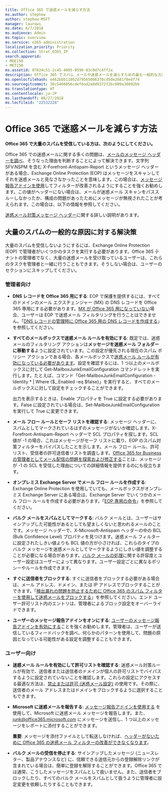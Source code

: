 ```yaml
---
title: Office 365 で迷惑メールを減らす方法
ms.author: stephow
author: stephow-MSFT
manager: laurawi
ms.date: 6/7/2018
ms.audience: Admin
ms.topic: overview
ms.service: o365-administration
localization_priority: Priority
ms.collection: Strat_O365_IP
search.appverid:
- MOE150
- MET150
ms.assetid: 07824c51-2c45-4005-8596-03c0d7c4ff2a
description: Office 365 でスパム メールや迷惑メールを減らすための最も一般的な方法について説明します。
ms.openlocfilehash: e462bbb11862d795650b6378cd5de2681f0edf74
ms.sourcegitcommit: 36c5466056cdef6ad2a8d9372f2bc009a30892bb
ms.translationtype: HT
ms.contentlocale: ja-JP
ms.lasthandoff: 08/27/2018
ms.locfileid: "22532228"
---
```

# <a name="how-to-reduce-spam-email-in-office-365"></a>Office 365 で迷惑メールを減らす方法

 **Office 365 で大量のスパムを受信している方は、次のようにしてください。**
  
Office 365 での迷惑メールに関する多くの問題は、[メールのメッセージ ヘッダーを調べ](https://support.office.com/article/cd039382-dc6e-4264-ac74-c048563d212c)、そうなった理由を判断することによって解決できます。文字列 SFV:NSPM を含む X-Forefront-Antispam-Report というメッセージ ヘッダーがある場合、Exchange Online Protection (EOP) はメッセージをスキャンしてそれを迷惑メールと見なさなかったことを意味します。この場合は、[メッセージ報告アドインを使用](https://support.office.com/article/b5caa9f1-cdf3-4443-af8c-ff724ea719d2)してフィルターが改善されるようにすることを強くお勧めします。この値がヘッダーにない場合は、メールが迷惑メール スキャンをパススルーしなかったか、構成の問題があったためにメッセージが無視されたことが考えられます。この場合は、以下の情報を参照してください。 
  
[迷惑メール対策メッセージ ヘッダー](https://technet.microsoft.com/library/dn205071%28v=exchg.150%29.aspx)に関する詳しい説明があります。
  
## <a name="solutions-to-common-causes-of-getting-too-much-spam"></a>大量のスパムの一般的な原因に対する解決策

大量のスパムを受信しないようにするには、Exchange Online Protection (EOP) で管理者がいくつかのタスクを実行する必要があります。Office 365 テナントの管理者でなく、大量の迷惑メールを受け取っているユーザーは、これらのタスクを管理者と一緒に行うこともできます。そうしない場合は、ユーザーのセクションにスキップしてください。
  
### <a name="for-admins"></a>管理者向け

- **DNS レコードを Office 365 用にする**: EOP で保護を提供するには、すべてのドメインのメール エクスチェンジャー (MX) の DNS レコードを Office 365 専用にする必要があります。[MX が Office 365 用になっていない](https://blogs.msdn.microsoft.com/tzink/2017/12/28/if-you-use-office-365-but-your-mx-record-doesnt-point-to-office-you-may-want-to-close-down-your-security-settings/)場合、ユーザーは EOP で迷惑メール フィルタリングを行うことはできません。「[DNS レコードの管理時に Office 365 用の DNS レコードを作成する](https://support.office.com/article/b0f3fdca-8a80-4e8e-9ef3-61e8a2a9ab23)」を参照してください。
    
- **すべてのメールボックスで迷惑メール ルールを有効にする**: 既定では、迷惑メールのフィルタリング アクションは**メッセージを迷惑メール フォルダーに移動する**ように設定されています。この設定が優先される現在のスパム ポリシー アクションである場合、各メールボックスで[迷惑メール ルールが有効になっている必要があります](https://blogs.msdn.microsoft.com/tzink/2017/12/14/making-sure-your-junk-email-filtering-is-enabled-in-office-365/)。設定を確認するには、1 つ以上のメールボックスに対して Get-MailboxJunkEmailConfiguration コマンドレットを実行します。たとえば、コマンド「Get-MailboxJunkEmailConfiguration -Identity \* | Where {$_.Enabled -eq $false}」を実行すると、すべてのメールボックスに対して設定をチェックすることができます。
    
    出力を表示するときは、Enable プロパティを True に設定する必要があります。False に設定されている場合は、Set-MailboxJunkEmailConfiguration を実行して True に変更できます。
    
- **メール フロー ルールとセーフ リストを確認する**: メッセージ ヘッダーに、スパムとしてマークされているはずのメッセージがないか確認します。X-Forefront-Antispam-Report ヘッダーで SCL プロパティを探します。SCL 値が -1 の場合、これはメッセージがセーフ リストに載り、EOP のスパム対策フィルターをバイパスしたことを示します。メール フロー ルール、許可リスト、受信者の許可送信者リストを調査します。[Office 365 for Business の管理者としてメール配信の問題を探索および修正する](https://support.office.com/article/e7758b99-1896-41db-bf39-51e2dba21de6)ことは、メッセージが -1 の SCL を受信した理由についての詳細情報を提供するのにも役立ちます。 
    
- **オンプレミス Exchange Server でメール フロー ルールを作成する**: Exchange Online Protection を使用していても、メールボックスがオンプレミス Exchange Server にある場合は、Exchange Server でいくつかのメール フロー ルールを作成する必要があります。「[EOP 専用の命令](https://technet.microsoft.com/library/ms.exch.eac.EditAntispamPolicy_SpamAction%28EXCHG.150%29.aspx?v=15.20.548.14&amp;l=1&amp;s=BPOS_S_E15_0)」を参照してください。
    
- **バルク メールをスパムとしてマークする**: バルク メールとは、ユーザーはサインアップした可能性があるとしても望ましくないと思われるメールのことです。メッセージ ヘッダーで、X-Microsoft-Antispam ヘッダーの中の BCL (Bulk Confidence Level) プロパティを見つけます。迷惑メール フィルターに設定されたしきい値よりも BCL 値の方が小さければ、これらのタイプのバルク メッセージを迷惑メールとしてマークするようにしきい値を調整することが必要になる場合があります。[バルク メールの処理](https://blogs.msdn.microsoft.com/tzink/2014/08/25/different-levels-of-bulk-mail-filtering-in-office-365/)に関する許容度とユーザー設定はユーザーによって異なります。ユーザー設定ごとに異なるポリシーやルールを作成できます。 
    
- **すぐに送信者をブロックする**: すぐに送信者をブロックする必要がある場合は、メール アドレス、ドメイン、または IP アドレスでブロックすることができます。「[検出漏れの問題を防止するために Office 365 のスパム フィルターを使用して迷惑メールをブロックする](block-email-spam-to-prevent-false-negatives.md)」を参照してください。エンド ユーザー許可リスト内のエントリは、管理者によるブロック設定をオーバーライドできます。
    
- **ユーザーのメッセージ報告アドインをオンにする**: [ユーザーのメッセージ報告アドインを有効にする](enable-the-report-message-add-in.md)ことを強くお勧めします。管理者は、ユーザーが送信しているフィードバックを調べ、何らかのパターンを使用して、問題の原因となっている可能性がある設定を調整することもできます。
    
### <a name="for-users"></a>ユーザー向け

- **迷惑メール ルールを有効にして許可リストを確認する**: 迷惑メール対策ルールが有効で、送信者または送信者のドメインが個人の許可リストでバイパスするように設定されていないことを確認します。これらの設定にアクセスする最適な方法は、[禁止または許可 (迷惑メール設定)](https://support.office.com/article/48c9f6f7-2309-4f95-9a4d-de987e880e46) の使用です。その際に、送信者のメール アドレスまたはドメインをブロックするように選択することもできます。
    
- **Microsoft に迷惑メールを報告する**: [メッセージ報告アドインを使用する](https://support.office.com/article/b5caa9f1-cdf3-4443-af8c-ff724ea719d2) を使用して、Microsoft に迷惑メール メッセージを報告します。また、junk@office365.microsoft.com にメッセージを送信し、1 つ以上のメッセージをレポートに添付することができます。
    
    **重要**: メッセージを添付ファイルとして転送しなければ、[ヘッダーがないために Office 365 の迷惑メール フィルターの改善ができなくなります](https://blogs.msdn.microsoft.com/tzink/2017/11/30/when-creating-support-tickets-about-spam-be-sure-to-include-message-headers/)。 
    
- **バルク メールの受信を停止する**: サインアップしたメッセージ (ニュースレター、製品アナウンスなど) に、信頼できる送信元からの登録解除リンクが含まれている場合は、簡単に登録を解除することができます。Office 365 では通常、こうしたメッセージをスパムとして扱いません。また、送信者をブロックしたり、すべてのバルク メールをスパムとして扱うように管理者に設定変更を依頼したりすることもできます。 
    

